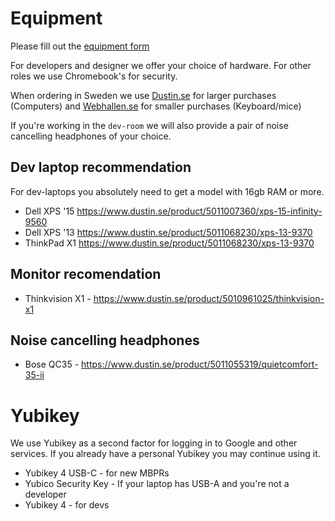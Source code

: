# Equipment

Please fill out the [equipment form](https://docs.google.com/forms/d/e/1FAIpQLScUbccyLtzzu5zvA3koxFHL-dKF_v2WznJUThJCNHlntMa8ag/viewform)

For developers and designer we offer your choice of hardware. For
other roles we use Chromebook's for security.

When ordering in Sweden we use [Dustin.se](https://dustin.se) for
larger purchases (Computers) and [Webhallen.se](https://webhallen.se)
for smaller purchases (Keyboard/mice)

If you're working in the `dev-room` we will also provide a pair of noise
cancelling headphones of your choice.

## Dev laptop recommendation

For dev-laptops you absolutely need to get a model with 16gb RAM or
more.

- Dell XPS '15 https://www.dustin.se/product/5011007360/xps-15-infinity-9560
- Dell XPS '13 https://www.dustin.se/product/5011068230/xps-13-9370
- ThinkPad X1 https://www.dustin.se/product/5011068230/xps-13-9370

## Monitor recomendation
- Thinkvision X1 - https://www.dustin.se/product/5010961025/thinkvision-x1

## Noise cancelling headphones
- Bose QC35 - https://www.dustin.se/product/5011055319/quietcomfort-35-ii

# Yubikey

We use Yubikey as a second factor for logging in to Google and other
services. If you already have a personal Yubikey you may continue
using it.

- Yubikey 4 USB-C - for new MBPRs
- Yubico Security Key - If your laptop has USB-A and you're not a developer
- Yubikey 4 - for devs
